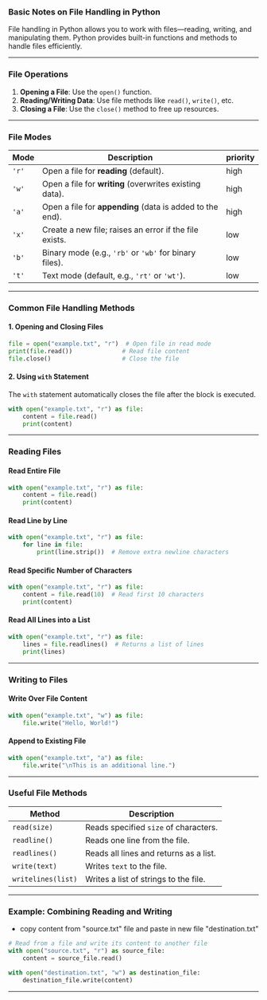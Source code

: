 ### Basic Notes on File Handling in Python

File handling in Python allows you to work with files—reading, writing, and manipulating them. Python provides built-in functions and methods to handle files efficiently.

---

### File Operations

1. **Opening a File**: Use the `open()` function.
2. **Reading/Writing Data**: Use file methods like `read()`, `write()`, etc.
3. **Closing a File**: Use the `close()` method to free up resources.

---

### File Modes

| **Mode** | **Description**                                         |priority|
|----------|---------------------------------------------------------|--------|
| `'r'`    | Open a file for **reading** (default).                  |high|
| `'w'`    | Open a file for **writing** (overwrites existing data). |high|
| `'a'`    | Open a file for **appending** (data is added to the end).|high|
| `'x'`    | Create a new file; raises an error if the file exists.  |low|
| `'b'`    | Binary mode (e.g., `'rb'` or `'wb'` for binary files).  |low|
| `'t'`    | Text mode (default, e.g., `'rt'` or `'wt'`).            |low|

---

### Common File Handling Methods

#### 1. **Opening and Closing Files**

```python
file = open("example.txt", "r")  # Open file in read mode
print(file.read())              # Read file content
file.close()                    # Close the file
```

#### 2. **Using `with` Statement**

The `with` statement automatically closes the file after the block is executed.

```python
with open("example.txt", "r") as file:
    content = file.read()
    print(content)
```

---

### Reading Files

#### **Read Entire File**

```python
with open("example.txt", "r") as file:
    content = file.read()
    print(content)
```

#### **Read Line by Line**

```python
with open("example.txt", "r") as file:
    for line in file:
        print(line.strip())  # Remove extra newline characters
```

#### **Read Specific Number of Characters**

```python
with open("example.txt", "r") as file:
    content = file.read(10)  # Read first 10 characters
    print(content)
```

#### **Read All Lines into a List**

```python
with open("example.txt", "r") as file:
    lines = file.readlines()  # Returns a list of lines
    print(lines)
```

---

### Writing to Files

#### **Write Over File Content**

```python
with open("example.txt", "w") as file:
    file.write("Hello, World!")
```

#### **Append to Existing File**

```python
with open("example.txt", "a") as file:
    file.write("\nThis is an additional line.")
```

---

### Useful File Methods

| **Method**       | **Description**                                |
|-------------------|-----------------------------------------------|
| `read(size)`      | Reads specified `size` of characters.         |
| `readline()`      | Reads one line from the file.                 |
| `readlines()`     | Reads all lines and returns as a list.        |
| `write(text)`     | Writes `text` to the file.                    |
| `writelines(list)`| Writes a list of strings to the file.         |

---

### Example: Combining Reading and Writing

- copy content from "source.txt" file and paste in new file "destination.txt"

```python
# Read from a file and write its content to another file
with open("source.txt", "r") as source_file:
    content = source_file.read()

with open("destination.txt", "w") as destination_file:
    destination_file.write(content)
```

---
